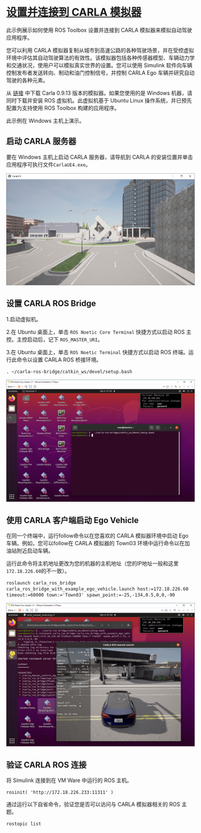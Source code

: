 # [设置并连接到 CARLA 模拟器](https://www.mathworks.com/help/ros/ug/set-up-and-connect-to-carla-simulator.html)

此示例展示如何使用 ROS Toolbox 设置并连接到 CARLA 模拟器来模拟自动驾驶应用程序。

您可以利用 CARLA 模拟器复制从城市到高速公路的各种驾驶场景，并在受控虚拟环境中评估其自动驾驶算法的有效性。该模拟器包括各种传感器模型、车辆动力学和交通状况，使用户可以模拟真实世界的设置。您可以使用 Simulink 软件向车辆控制发布者发送转向、制动和油门控制信号，并控制 CARLA Ego 车辆并研究自动驾驶的各种元素。

从 [链接](https://github.com/carla-simulator/carla/releases) 中下载 Carla 0.9.13 版本的模拟器。如果您使用的是 Windows 机器，请同时下载并安装 ROS 虚拟机。此虚拟机基于 Ubuntu Linux 操作系统，并已预先配置为支持使用 ROS Toolbox 构建的应用程序。

此示例在 Windows 主机上演示。

## 启动 CARLA 服务器

要在 Windows 主机上启动 CARLA 服务器，请导航到 CARLA 的安装位置并单击应用程序可执行文件`CarlaUE4.exe`。

![](../img/ros/carla_scenario.png)


## 设置 CARLA ROS Bridge
1.启动虚拟机。

2.在 Ubuntu 桌面上，单击 `ROS Noetic Core Terminal` 快捷方式以启动 ROS 主控。主控启动后，记下 `ROS_MASTER_URI`。

3.在 Ubuntu 桌面上，单击 `ROS Noetic Terminal` 快捷方式以启动 ROS 终端。运行此命令以设置 CARLA ROS 桥接环境。
```shell script
. ~/carla-ros-bridge/catkin_ws/devel/setup.bash
```

![](../img/ros/setup.bash.png)


## 使用 CARLA 客户端启动 Ego Vehicle
在同一个终端中，运行follow命令以在您喜欢的 CARLA 模拟器环境中启动 Ego 车辆。例如，您可以follow在 CARLA 模拟器的 Town03 环境中运行命令以在加油站附近启动车辆。

运行此命令将主机地址更改为您的机器的主机地址（您的IP地址一般和这里`172.18.226.60`的不一致）。
```shell script
roslaunch carla_ros_bridge carla_ros_bridge_with_example_ego_vehicle.launch host:=172.18.226.60 timeout:=60000 town:='Town03' spawn_point:=-25,-134,0.5,0,0,-90
```
<!-- 192.168.159.129 -->

![](../img/ros/launch_vehicle.png)

## 验证 CARLA ROS 连接
将 Simulink 连接到在 VM Ware 中运行的 ROS 主机。
```shell script
rosinit( 'http://172.18.226.233:11311' )
```

通过运行以下自省命令，验证您是否可以访问与 CARLA 模拟器相关的 ROS 主题。
```shell script
rostopic list
```




